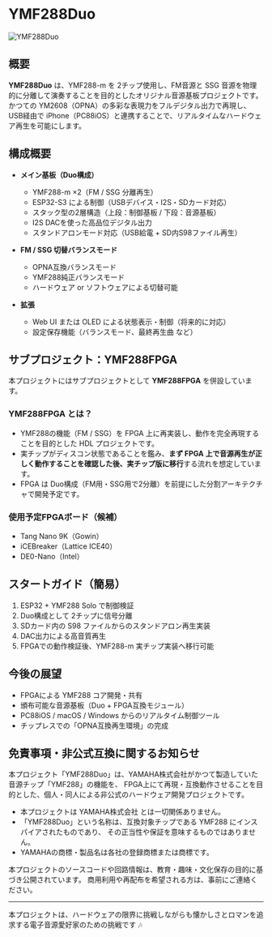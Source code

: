# YMF288Duo
![YMF288Duo](https://github.com/user-attachments/assets/1f8c9a50-195d-4a89-a918-82659e48a041)
## 概要

**YMF288Duo** は、YMF288-m を 2チップ使用し、FM音源と SSG 音源を物理的に分離して演奏することを目的としたオリジナル音源基板プロジェクトです。かつての YM2608（OPNA）の多彩な表現力をフルデジタル出力で再現し、USB経由で iPhone（PC88iOS）と連携することで、リアルタイムなハードウェア再生を可能にします。


## 構成概要

- **メイン基板（Duo構成）**
  - YMF288-m ×2（FM / SSG 分離再生）
  - ESP32-S3 による制御（USBデバイス・I2S・SDカード対応）
  - スタック型の2層構造（上段：制御基板 / 下段：音源基板）
  - I2S DACを使った高品位デジタル出力
  - スタンドアロンモード対応（USB給電 + SD内S98ファイル再生）

- **FM / SSG 切替バランスモード**
  - OPNA互換バランスモード
  - YMF288純正バランスモード
  - ハードウェア or ソフトウェアによる切替可能

- **拡張**
  - Web UI または OLED による状態表示・制御（将来的に対応）
  - 設定保存機能（バランスモード、最終再生曲 など）

## サブプロジェクト：YMF288FPGA

本プロジェクトにはサブプロジェクトとして **YMF288FPGA** を併設しています。

### YMF288FPGA とは？

- YMF288の機能（FM / SSG）を FPGA 上に再実装し、動作を完全再現することを目的とした HDL プロジェクトです。
- 実チップがディスコン状態であることを鑑み、**まず FPGA 上で音源再生が正しく動作することを確認した後、実チップ版に移行**する流れを想定しています。
- FPGA は Duo構成（FM用・SSG用で2分離）を前提にした分割アーキテクチャで開発予定です。

### 使用予定FPGAボード（候補）

- Tang Nano 9K（Gowin）
- iCEBreaker（Lattice ICE40）
- DE0-Nano（Intel）

## スタートガイド（簡易）

1. ESP32 + YMF288 Solo で制御検証
2. Duo構成として 2チップに信号分離
3. SDカード内の S98 ファイルからのスタンドアロン再生実装
4. DAC出力による高音質再生
5. FPGAでの動作検証後、YMF288-m 実チップ実装へ移行可能

## 今後の展望

- FPGAによる YMF288 コア開発・共有
- 頒布可能な音源基板（Duo + FPGA互換モジュール）
- PC88iOS / macOS / Windows からのリアルタイム制御ツール
- チップレスでの「OPNA互換再生環境」の完成


## 免責事項・非公式互換に関するお知らせ

本プロジェクト「YMF288Duo」は、YAMAHA株式会社がかつて製造していた音源チップ「YMF288」の機能を、
FPGA上にて再現・互換動作させることを目的とした、個人・同人による非公式のハードウェア開発プロジェクトです。

- 本プロジェクトは YAMAHA株式会社 とは一切関係ありません。
- 「YMF288Duo」という名称は、互換対象チップである YMF288 にインスパイアされたものであり、
  その正当性や保証を意味するものではありません。
- YAMAHAの商標・製品名は各社の登録商標または商標です。

本プロジェクトのソースコードや回路情報は、教育・趣味・文化保存の目的に基づき公開されています。
商用利用や再配布を希望される方は、事前にご連絡ください。


---

本プロジェクトは、ハードウェアの限界に挑戦しながらも懐かしさとロマンを追求する電子音源愛好家のための挑戦です 🎶
